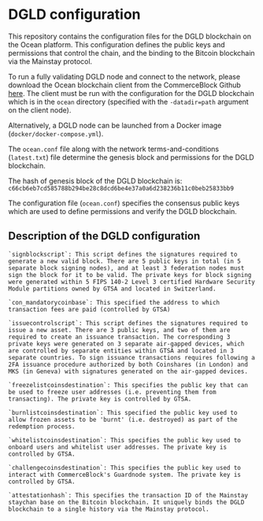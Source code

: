 # DGLD configuration

This repository contains the configuration files for the DGLD blockchain on the Ocean platform. This configuration defines the public keys and permissions that control the chain, and the binding to the Bitcoin blockchain via the Mainstay protocol. 

To run a fully validating DGLD node and connect to the network, please download the Ocean blockchain client from the CommerceBlock Github [here](https://github.com/commerceblock/ocean/releases). 
The client must be run with the configuration for the DGLD blockchain which is in the `ocean` directory (specified with the `-datadir=path` argument on the client node).

Alternatively, a DGLD node can be launched from a Docker image (`docker/docker-compose.yml`). 

The `ocean.conf` file along with the network terms-and-conditions (`latest.txt`) file determine the genesis block and permissions for the DGLD blockchain. 

The hash of genesis block of the DGLD blockchain is: `c66cb6eb7cd585788b294be28c8dcd6be4e37a0a6d238236b11c0beb25833bb9`

The configuration file (`ocean.conf`) specifies the consensus public keys which are used to define permissions and verify the DGLD blockchain. 

## Description of the DGLD configuration 

	`signblockscript`: This script defines the signatures required to generate a new valid block. There are 5 public keys in total (in 5 separate block signing nodes), and at least 3 federation nodes must sign the block for it to be valid. The private keys for block signing were generated within 5 FIPS 140-2 Level 3 certified Hardware Security Module partitions owned by GTSA and located in Switzerland. 

	`con_mandatorycoinbase`: This specified the address to which transaction fees are paid (controlled by GTSA)

	`issuecontrolscript`: This script defines the signatures required to issue a new asset. There are 3 public keys, and two of them are required to create an issuance transaction. The corresponding 3 private keys were generated on 3 separate air-gapped devices, which are controlled by separate entities within GTSA and located in 3 separate countries. To sign issuance transactions requires following a 2FA issuance procedure authorized by both Coinshares (in London) and MKS (in Geneva) with signatures generated on the air-gapped devices. 

	`freezelistcoinsdestination`: This specifies the public key that can be used to freeze user addresses (i.e. preventing them from transacting). The private key is controlled by GTSA. 

	`burnlistcoinsdestination`: This specified the public key used to allow frozen assets to be 'burnt' (i.e. destroyed) as part of the redemption process. 

	`whitelistcoinsdestination`: This specifies the public key used to onboard users and whitelist user addresses. The private key is controlled by GTSA. 

	`challengecoinsdestination`: This specifies the public key used to interact with CommerceBlock's Guardnode system. The private key is controlled by GTSA. 

	`attestationhash`: This specifies the transaction ID of the Mainstay staychan base on the Bitcoin blockchain. It uniquely binds the DGLD blockchain to a single history via the Mainstay protocol. 

